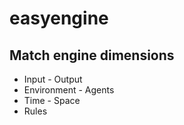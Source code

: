 # easyengine

## Match engine dimensions

* Input - Output
* Environment - Agents
* Time - Space
* Rules
